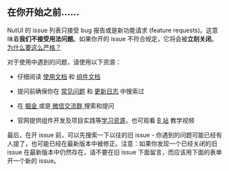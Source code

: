 ## 在你开始之前……

NutUI 的 issue 列表只接受 bug 报告或是新功能请求 (feature requests)。这意味着**我们不接受用法问题**。如果你开的 issue 不符合规定，它将会被**立刻关闭**。[为什么要这么严格？](#why-strict)

对于使用中遇到的问题，请使用以下资源：

- 仔细阅读 <a href="https://nutui.jd.com/#/zh-CN/guide/intro" target="_blank">使用文档</a> 和 <a href="https://nutui.jd.com/#/zh-CN/component/button" target="_blank">组件文档</a>

- 提问前确保你在 <a href="https://nutui.jd.com/#/zh-CN/guide/notice" target="_blank">常见问题</a> 和 <a href="https://github.com/jdf2e/nutui/releases" target="_blank">更新日志</a> 中搜索过

- 在 <a href="https://juejin.cn/user/3949101495616919" target="_blank"> 掘金 </a>或是<a href="https://img11.360buyimg.com/imagetools/s400x400_jfs/t1/66946/27/18940/69026/634fa679E05b5c808/74c02ac28c0b2a6a.jpg" target="_blank"> 微信交流群 </a>搜索和提问

- 官网提供组件开发及项目实践等[学习资源](https://nutui.jd.com/#/zh-CN/guide/resource)，也可观看 [B 站](https://space.bilibili.com/549965366/video) 教学视频

最后，在开 issue 前，可以先搜索一下以往的旧 issue - 你遇到的问题可能已经有人提了，也可能已经在最新版本中被修正。注意：如果你发现一个已经关闭的旧 issue 在最新版本中仍然存在，请不要在旧 issue 下面留言，而应该用下面的表单开一个新的 issue。
